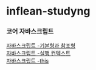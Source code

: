 # inflean-studyng

<h3>코어 자바스크립트</h3>
<a href="https://heedymy.tistory.com/4">자바스크립트 -기본형과 참조형</a> </br>
<a href="https://heedymy.tistory.com/5">자바스크립트 -실행 컨텍스트</a> </br>
<a href="https://heedymy.tistory.com/6">자바스크립트 -this</a>
